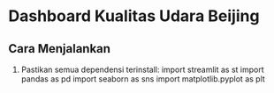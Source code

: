 # Dashboard Kualitas Udara Beijing

## Cara Menjalankan

1. Pastikan semua dependensi terinstall:
import streamlit as st
import pandas as pd
import seaborn as sns
import matplotlib.pyplot as plt
